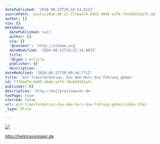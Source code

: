 ```yaml
---
datePublished: '2016-08-22T20:18:54.011Z'
sourcePath: _posts/2016-08-22-f778ad74-0485-4040-a1f4-79c049325afc.md
author: []
via: {}
metadata:
  datePublished: null
  author: []
  via: {}
  '@context': 'http://schema.org'
  dateModified: '2016-08-22T19:31:14.897Z'
  title: ''
  '@type': Article
  publisher: {}
  description: ''
dateModified: '2016-08-22T20:09:44.771Z'
title: 'mit Transformation, die dem Herz die Führung geben'
id: f778ad74-0485-4040-a1f4-79c049325afc
publisher: {}
description: 'http://heilpraxismaier.de'
hasPage: true
starred: false
url: mit-transformation-die-dem-herz-die-fuhrung-geben/index.html
_type: Blurb

---
```

![](https://the-grid-user-content.s3-us-west-2.amazonaws.com/e4980464-f04c-4a27-afb1-198fe7d08a45.jpg)

http://heilpraxismaier.de